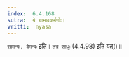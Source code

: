 ```yaml
---
index:  6.4.168
sutra:  ये चाभावकर्मणोः।
vritti:  nyasa
---
```


`सामन्यः, वेमन्यः` इति। `तत्र साधुः` (4.4.98) इति यत्()॥
